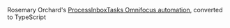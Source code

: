 Rosemary Orchard's [ProcessInboxTasks Omnifocus automation](https://gist.github.com/RosemaryOrchard/f47927cf2fdd6c7152ea442993ba96d6), converted to TypeScript
